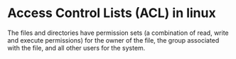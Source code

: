 # Access Control Lists (ACL) in linux
The files and directories have permission sets (a combination of read, write and execute permissions) for the owner of the file, the group associated with the file, and all other users for the system. 

